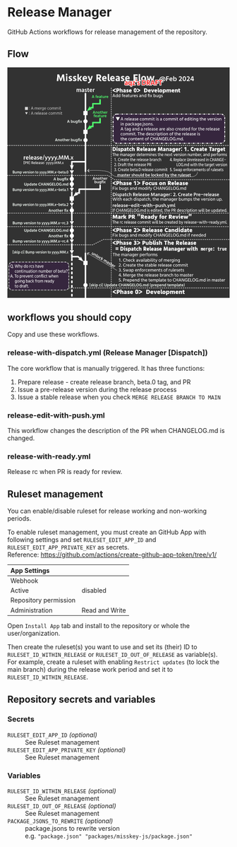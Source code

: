 # Release Manager
GitHub Actions workflows for release management of the repository. 

## Flow
![](flow.png)

## workflows you should copy
Copy and use these workflows.

### release-with-dispatch.yml (Release Manager [Dispatch])
The core workflow that is manually triggered. It has three functions:

1. Prepare release - create release branch, beta.0 tag, and PR
2. Issue a pre-release version during the release process
3. Issue a stable release when you check `MERGE RELEASE BRANCH TO MAIN`

### release-edit-with-push.yml
This workflow changes the description of the PR when CHANGELOG.md is changed.

### release-with-ready.yml
Release rc when PR is ready for review.

## Ruleset management
You can enable/disable ruleset for release working and non-working periods.

To enable ruleset management, you must create an GitHub App with following settings and set `RULESET_EDIT_APP_ID` and `RULESET_EDIT_APP_PRIVATE_KEY` as secrets.  
Reference: https://github.com/actions/create-github-app-token/tree/v1/

|App Settings||
|:--|:--|
|Webhook||
|Active|disabled|
|Repository permission||
|Administration|Read and Write|

Open `Install App` tab and install to the repository or whole the user/organization.

Then create the ruleset(s) you want to use and set its (their) ID to `RULESET_ID_WITHIN_RELEASE` or `RULESET_ID_OUT_OF_RELEASE` as variable(s).  
For example, create a ruleset with enabling `Restrict updates` (to lock the main branch) during the release work period and set it to `RULESET_ID_WITHIN_RELEASE`.

## Repository secrets and variables
### Secrets
<dl>
<dt><code>RULESET_EDIT_APP_ID</code> <i>(optional)</i></dt>
<dd>See Ruleset management</dd>
<dt><code>RULESET_EDIT_APP_PRIVATE_KEY</code> <i>(optional)</i></dt>
<dd>See Ruleset management</dd>
</dl>

### Variables

<dl>
<dt><code>RULESET_ID_WITHIN_RELEASE</code> <i>(optional)</i></dt>
<dd>See Ruleset management</dd>
<dt><code>RULESET_ID_OUT_OF_RELEASE</code> <i>(optional)</i></dt>
<dd>See Ruleset management</dd>
<dt><code>PACKAGE_JSONS_TO_REWRITE</code> <i>(optional)</i></dt>
<dd>package.jsons to rewrite version<br>e.g. <code>"package.json" "packages/misskey-js/package.json"</code></dd>
</dl>
